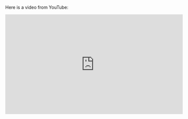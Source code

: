 
Here is a video from YouTube:

<iframe width="560" height="315" src="https://www.youtube.com/embed/IyRPEjQE1Lk" frameborder="0" allow="accelerometer; autoplay; encrypted-media; gyroscope; picture-in-picture" allowfullscreen></iframe>
